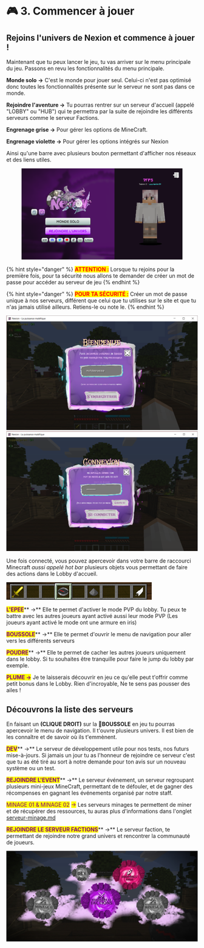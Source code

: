 # 🎮 3. Commencer à jouer

## Rejoins l'univers de Nexion et commence à jouer !

Maintenant que tu peux lancer le jeu, tu vas arriver sur le menu principale du jeu. Passons en revu les fonctionnalités du menu principale.



**Monde solo** **->** C'est le monde pour jouer seul. Celui-ci n'est pas optimisé donc toutes les fonctionnalités présente sur le serveur ne sont pas dans ce monde.

**Rejoindre l'aventure ->** Tu pourras rentrer sur un serveur d'accueil (appelé "LOBBY" ou "HUB") qui te permettra par la suite de rejoindre les différents serveurs comme le serveur Factions.

**Engrenage grise ->** Pour gérer les options de MineCraft.

**Engrenage violette ->** Pour gérer les options intégrés sur Nexion

Ainsi qu'une barre avec plusieurs bouton permettant d'afficher nos réseaux et des liens utiles.

<figure><img src="../.gitbook/assets/image (4).png" alt=""><figcaption></figcaption></figure>

{% hint style="danger" %}
<mark style="color:red;">**ATTENTION :**</mark> Lorsque tu rejoins pour la première fois, pour ta sécurité nous allons te demander de créer un mot de passe pour accéder au serveur de jeu
{% endhint %}

{% hint style="danger" %}
<mark style="color:red;">**POUR TA SÉCURITÉ :**</mark> Créer un mot de passe unique à nos serveurs, différent que celui que tu utilises sur le site et que tu n'as jamais utilisé ailleurs. Retiens-le ou note le.
{% endhint %}

![Interface pour s'enregistrer](../.gitbook/assets/18f9bb071a7ed354b5d9b1d19bf3f5cf.png) ![Interface pour se connecter](../.gitbook/assets/5d6d0582f8418820acfae3cf352705d2.png)

Une fois connecté, vous pouvez apercevoir dans votre barre de raccourci Minecraft _aussi appelé hot bar_ plusieurs objets vous permettant de faire des actions dans le Lobby d'accueil.

![Barre de raccourci MineCraft du Lobby d'accueil.](../.gitbook/assets/c8f810e44a18a5c3e1490d25e5c5f9a5.png)

<mark style="color:purple;">**L'EPEE**</mark>**  **<mark style="color:purple;">**->**</mark> <mark style="color:purple;"></mark><mark style="color:purple;"></mark> Elle te permet d'activer le mode PVP du lobby. Tu peux te battre avec les autres joueurs ayant activé aussi leur mode PVP (Les joueurs ayant activé le mode ont une armure en iris)

<mark style="color:purple;">**BOUSSOLE**</mark>**  **<mark style="color:purple;">**->**</mark> <mark style="color:purple;"></mark><mark style="color:purple;"></mark> Elle te permet d'ouvrir le menu de navigation pour aller vers les différents serveurs

<mark style="color:purple;">**POUDRE**</mark>**  **<mark style="color:purple;">**->**</mark> <mark style="color:purple;"></mark><mark style="color:purple;"></mark> Elle te permet de cacher les autres joueurs uniquement dans le lobby. Si tu souhaites être tranquille pour faire le jump du lobby par exemple.

<mark style="color:purple;">**PLUME ->**</mark> <mark style="color:purple;"></mark><mark style="color:purple;"></mark> Je te laisserais découvrir en jeu ce qu'elle peut t'offrir comme petit bonus dans le Lobby. Rien d'incroyable, Ne te sens pas pousser des ailes !

## Découvrons la liste des serveurs

En faisant un **(CLIQUE DROIT)** sur la **🧭BOUSSOLE** <mark style="color:purple;"></mark> en jeu <mark style="color:purple;"></mark> tu pourras apercevoir le menu de navigation. Il t'ouvre plusieurs univers. Il est bien de les connaître et de savoir où ils t'emmènent.

<mark style="color:purple;">**DEV**</mark>**  **<mark style="color:purple;">**->**</mark> <mark style="color:purple;"></mark><mark style="color:purple;"></mark> Le serveur de développement utile pour nos tests, nos futurs mise-à-jours. Si jamais un jour tu as l'honneur de rejoindre ce serveur c'est que tu as été tiré au sort à notre demande pour ton avis sur un nouveau système ou un test.&#x20;

<mark style="color:purple;">**REJOINDRE L'EVENT**</mark>**  **<mark style="color:purple;">**->**</mark> <mark style="color:purple;"></mark><mark style="color:purple;"></mark> Le serveur événement, un serveur regroupant plusieurs mini-jeux MineCraft, permettant de te défouler, et de gagner des récompenses en gagnant les événements organisé par notre staff.

<mark style="color:purple;">MINAGE 01 & MINAGE 02</mark> <mark style="color:purple;">-></mark> Les serveurs minages te permettent de miner et de récupérer des ressources, tu auras plus d'informations dans l'onglet [serveur-minage.md](../guide/serveur-minage.md "mention")

<mark style="color:purple;">**REJOINDRE LE SERVEUR FACTIONS**</mark>**  **<mark style="color:purple;">**->**</mark> <mark style="color:purple;"></mark><mark style="color:purple;"></mark> Le serveur faction, te permettant de rejoindre notre grand univers et rencontrer la communauté de joueurs.

![Menu de navigation vers l'univers entier de Nexion.](../.gitbook/assets/78382739388177ec5d3c944599ef234c.jpg)
